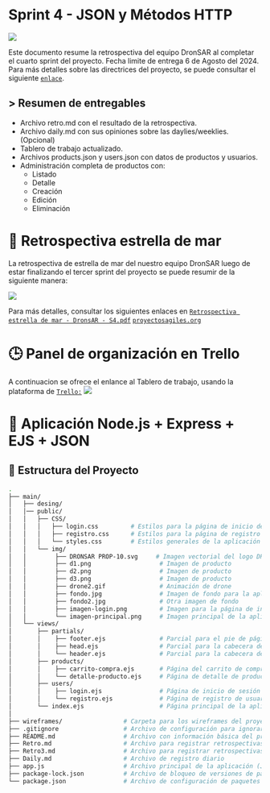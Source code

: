 # Sprint 4 - JSON y Métodos HTTP
<img src="https://img001.prntscr.com/file/img001/CHfz_SIvSiSINxef3YNdKA.png" >

Este documento resume la retrospectiva del equipo DronSAR al completar el cuarto sprint del proyecto. Fecha limite de entrega 6 de Agosto del 2024. Para más detalles sobre las directrices del proyecto, se puede consultar el siguiente [```enlace```](https://drive.google.com/file/d/11gyHYZFvCottMpBKmS9nCtpUcMLj2xJf/view). 

## > Resumen de entregables
- Archivo retro.md con el resultado de la retrospectiva.
- Archivo daily.md con sus opiniones sobre las daylies/weeklies. (Opcional)
- Tablero de trabajo actualizado.
- Archivos products.json y users.json con datos de productos y usuarios.
- Administración completa de productos con:
  - Listado
  - Detalle
  - Creación
  - Edición
  - Eliminación


# 🔄 Retrospectiva estrella de mar

La retrospectiva de estrella de mar del nuestro equipo DronSAR luego de estar finalizando el tercer sprint del proyecto se puede resumir de la siguiente manera:

<img src="https://img001.prntscr.com/file/img001/-wYgt2IUT0WN8GpKeM3XuA.png"> 

Para más detalles, consultar los siguientes enlaces en [```Retrospectiva estrella de mar - DronsAR - S4.pdf```](https://jamboard.google.com/d/13mrxlP3T2YPAuWfUw6vyQRyIA42YtH7z9SCJqP-8U78/viewer?f=0) [```proyectosagiles.org```](https://proyectosagiles.org/2009/06/14/retrospectiva-estrella-mar-starfish-retrospective-scrum/)


# 🕒 Panel de organización en Trello


A continuacion se ofrece el enlance al Tablero de trabajo, usando la plataforma de [```Trello:```](https://trello.com/b/C13pJ5cq/grupo-6)
<img src="https://img001.prntscr.com/file/img001/VVfel359QaC1lR93ZDlSvw.png">

# 🚀 Aplicación Node.js + Express + EJS + JSON

## 📂 Estructura del Proyecto
```bash
.
├── main/
│   ├── desing/
│   │── public/
│   │   ├── CSS/
│   │   │   ├── login.css         # Estilos para la página de inicio de sesión
│   │   │   ├── registro.css      # Estilos para la página de registro
│   │   │   └── styles.css        # Estilos generales de la aplicación
│   │   └── img/
│   │        ├── DRONSAR PROP-10.svg     # Imagen vectorial del logo DRONSAR
│   │        ├── d1.png                   # Imagen de producto
│   │        ├── d2.png                   # Imagen de producto
│   │        ├── d3.png                   # Imagen de producto
│   │        ├── drone2.gif               # Animación de drone
│   │        ├── fondo.jpg                # Imagen de fondo para la aplicación
│   │        ├── fondo2.jpg               # Otra imagen de fondo
│   │        ├── imagen-login.png         # Imagen para la página de inicio de sesión
│   │        └── imagen-principal.png     # Imagen principal de la aplicación
│   └── views/
│       ├── partials/
│       │    ├── footer.ejs               # Parcial para el pie de página
│       │    ├── head.ejs                 # Parcial para la cabecera del documento
│       │    └── header.ejs               # Parcial para la cabecera del sitio
│       ├── products/ 
│       │    ├── carrito-compra.ejs       # Página del carrito de compra
│       │    └── detalle-producto.ejs     # Página de detalle de producto
│       ├── users/
│       │    ├── login.ejs                # Página de inicio de sesión
│       │    └── registro.ejs             # Página de registro de usuario
│       └── index.ejs                     # Página principal de la aplicación
│ 
├── wireframes/                 # Carpeta para los wireframes del proyecto
├── .gitignore                  # Archivo de configuración para ignorar archivos en Git
├── README.md                   # Archivo con información básica del proyecto
├── Retro.md                    # Archivo para registrar retrospectivas del proyecto SPRINT2
├── Retro3.md                   # Archivo para registrar retrospectivas del proyecto SPRINT3
├── Daily.md                    # Archivo de registro diario
├── app.js                      # Archivo principal de la aplicación (JavaScript)
├── package-lock.json           # Archivo de bloqueo de versiones de paquetes (npm)
└── package.json                # Archivo de configuración de paquetes (npm)
```
